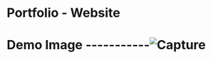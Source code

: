 # Portfolio - Website
# Demo Image -----------![Capture](https://github.com/cybernexa/Job-Profile-Website/assets/106918074/50a01e0c-933e-49ee-9b3b-bca84367f2af)

